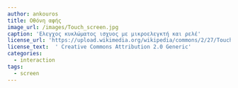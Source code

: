 ```yaml
---
author: ankouros
title: Οθόνη αφής
image_url: /images/Touch_screen.jpg
caption: 'Ελεγχος κυκλώματος ισχυος με μικροελεγκτή και ρελέ'
license_url: 'https://upload.wikimedia.org/wikipedia/commons/2/27/Touch_screen.jpg'
license_text:  ' Creative Commons Attribution 2.0 Generic'
categories:
  - interaction
tags:
  - screen
---
```

